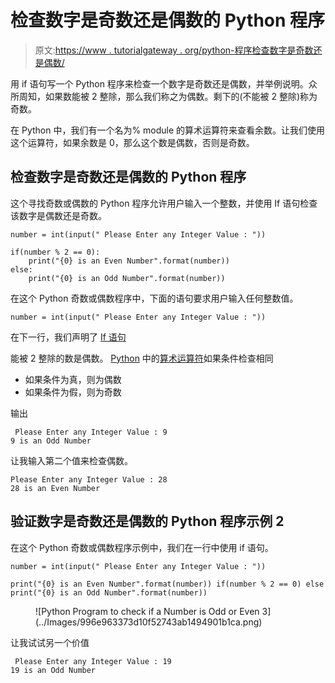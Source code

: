 # 检查数字是奇数还是偶数的 Python 程序

> 原文:[https://www . tutorialgateway . org/python-程序检查数字是奇数还是偶数/](https://www.tutorialgateway.org/python-program-to-check-if-a-number-is-odd-or-even/)

用 if 语句写一个 Python 程序来检查一个数字是奇数还是偶数，并举例说明。众所周知，如果数能被 2 整除，那么我们称之为偶数。剩下的(不能被 2 整除)称为奇数。

在 Python 中，我们有一个名为% module 的算术运算符来查看余数。让我们使用这个运算符，如果余数是 0，那么这个数是偶数，否则是奇数。

## 检查数字是奇数还是偶数的 Python 程序

这个寻找奇数或偶数的 Python 程序允许用户输入一个整数，并使用 If 语句检查该数字是偶数还是奇数。

```
number = int(input(" Please Enter any Integer Value : "))

if(number % 2 == 0):
    print("{0} is an Even Number".format(number))
else:
    print("{0} is an Odd Number".format(number))
```

在这个 Python 奇数或偶数程序中，下面的语句要求用户输入任何整数值。

```
number = int(input(" Please Enter any Integer Value : "))
```

在下一行，我们声明了 [If 语句](https://www.tutorialgateway.org/python-if-statement/ "If Statement in C")

能被 2 整除的数是偶数。 [Python](https://www.tutorialgateway.org/python-tutorial/) 中的[算术运算符](https://www.tutorialgateway.org/python-arithmetic-operators/)如果条件检查相同

*   如果条件为真，则为偶数
*   如果条件为假，则为奇数

输出

```
 Please Enter any Integer Value : 9
9 is an Odd Number
```

让我输入第二个值来检查偶数。

```
Please Enter any Integer Value : 28
28 is an Even Number
```

## 验证数字是奇数还是偶数的 Python 程序示例 2

在这个 Python 奇数或偶数程序示例中，我们在一行中使用 if 语句。

```
number = int(input(" Please Enter any Integer Value : "))

print("{0} is an Even Number".format(number)) if(number % 2 == 0) else print("{0} is an Odd Number".format(number))
```

<figure class="wp-block-image">![Python Program to check if a Number is Odd or Even 3](../Images/996e963373d10f52743ab1494901b1ca.png)</figure>

让我试试另一个价值

```
 Please Enter any Integer Value : 19
19 is an Odd Number
```